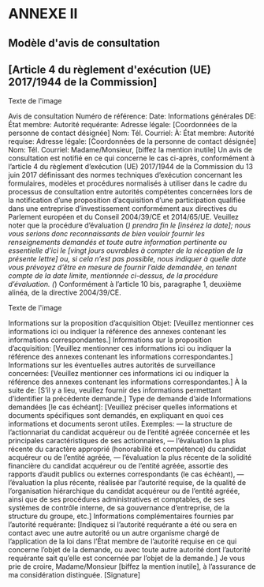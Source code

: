 # ANNEXE II

## Modèle d'avis de consultation

## [Article 4 du règlement d'exécution (UE) 2017/1944 de la Commission]



Texte de l'image

Avis de consultation Numéro de référence: Date: Informations générales DE: État membre: Autorité requérante: Adresse légale: [Coordonnées de la personne de contact désignée] Nom: Tél. Courriel: À: État membre: Autorité requise: Adresse légale: [Coordonnées de la personne de contact désignée] Nom: Tél. Courriel: Madame/Monsieur, [biffez la mention inutile] Un avis de consultation est notifié en ce qui concerne le cas ci-après, conformément à l’article 4 du règlement d’exécution (UE) 2017/1944 de la Commission du 13 juin 2017 définissant des normes techniques d’exécution concernant les formulaires, modèles et procédures normalisés à utiliser dans le cadre du processus de consultation entre autorités compétentes concernées lors de la notification d’une proposition d’acquisition d’une participation qualifiée dans une entreprise d’investissement conformément aux directives du Parlement européen et du Conseil 2004/39/CE et 2014/65/UE. Veuillez noter que la procédure d’évaluation (*) prendra fin le [insérez la date]; nous vous serions donc reconnaissants de bien vouloir fournir les renseignements demandés et toute autre information pertinente ou essentielle d’ici le [vingt jours ouvrables à compter de la réception de la présente lettre] ou, si cela n’est pas possible, nous indiquer à quelle date vous prévoyez d’être en mesure de fournir l’aide demandée, en tenant compte de la date limite, mentionnée ci-dessus, de la procédure d’évaluation. (*) Conformément à l’article 10 bis, paragraphe 1, deuxième alinéa, de la directive 2004/39/CE.



Texte de l'image

Informations sur la proposition d’acquisition Objet: [Veuillez mentionner ces informations ici ou indiquer la référence des annexes contenant les informations correspondantes.] Informations sur la proposition d’acquisition: [Veuillez mentionner ces informations ici ou indiquer la référence des annexes contenant les informations correspondantes.] Informations sur les éventuelles autres autorités de surveillance concernées: [Veuillez mentionner ces informations ici ou indiquer la référence des annexes contenant les informations correspondantes.] À la suite de: [S’il y a lieu, veuillez fournir des informations permettant d’identifier la précédente demande.] Type de demande d’aide Informations demandées [le cas échéant]: [Veuillez préciser quelles informations et documents spécifiques sont demandés, en expliquant en quoi ces informations et documents seront utiles. Exemples: — la structure de l’actionnariat du candidat acquéreur ou de l’entité agréée concernée et les principales caractéristiques de ses actionnaires, — l’évaluation la plus récente du caractère approprié (honorabilité et compétence) du candidat acquéreur ou de l’entité agréée, — l’évaluation la plus récente de la solidité financière du candidat acquéreur ou de l’entité agréée, assortie des rapports d’audit publics ou externes correspondants (le cas échéant), — l’évaluation la plus récente, réalisée par l’autorité requise, de la qualité de l’organisation hiérarchique du candidat acquéreur ou de l’entité agréée, ainsi que de ses procédures administratives et comptables, de ses systèmes de contrôle interne, de sa gouvernance d’entreprise, de la structure du groupe, etc.] Informations complémentaires fournies par l’autorité requérante: [Indiquez si l’autorité requérante a été ou sera en contact avec une autre autorité ou un autre organisme chargé de l’application de la loi dans l’État membre de l’autorité requise en ce qui concerne l’objet de la demande, ou avec toute autre autorité dont l’autorité requérante sait qu’elle est concernée par l’objet de la demande.] Je vous prie de croire, Madame/Monsieur [biffez la mention inutile], à l’assurance de ma considération distinguée. [Signature]

